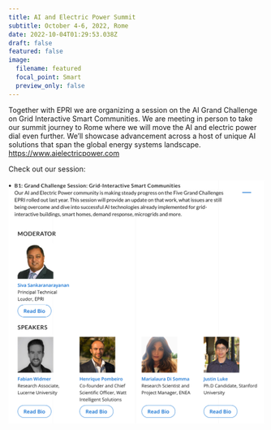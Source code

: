 ```yaml
---
title: AI and Electric Power Summit
subtitle: October 4-6, 2022, Rome
date: 2022-10-04T01:29:53.038Z
draft: false
featured: false
image:
  filename: featured
  focal_point: Smart
  preview_only: false
---
```

Together with EPRI we are organizing a session on the AI Grand Challenge on Grid Interactive Smart Communities. We are meeting in person to take our summit journey to Rome where we will move the AI and electric power dial even further. We’ll showcase advancement across a host of unique AI solutions that span the global energy systems landscape. https://www.aielectricpower.com

Check out our session:

![](screen-shot-2022-09-30-at-20.32.26.png)